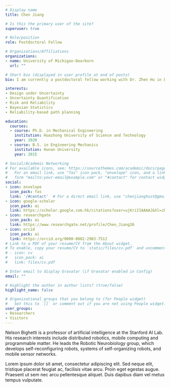 ```yaml
---
# Display name
title: Chen Jiang

# Is this the primary user of the site?
superuser: true

# Role/position
role: Postdoctoral Fellow

# Organizations/Affiliations
organizations:
- name: University of Michigan-Dearborn
  url: ""

# Short bio (displayed in user profile at end of posts)
bio: I am currently a postdoctoral fellow working with Dr. Zhen Hu in Department of Industrial and Manufacturing Systems Engineering, University of Michigan-Dearborn.

interests:
- Design under Uncertainty
- Uncertainty Quantification
- Risk and Reliability
- Bayesian Statistics
- Reliability-based path planning

education:
  courses:
  - course: Ph.D. in Mechanical Engineering
    institution: Huazhong University of Science and Technology
    year: 2020
  - course: B.S. in Engineering Mechanics
    institution: Hunan University
    year: 2015

# Social/Academic Networking
# For available icons, see: https://sourcethemes.com/academic/docs/page-builder/#icons
#   For an email link, use "fas" icon pack, "envelope" icon, and a link in the
#   form "mailto:your-email@example.com" or "#contact" for contact widget.
social:
- icon: envelope
  icon_pack: fas
  link: '/#contact'  # For a direct email link, use "chenjianghust@gmail.com".
- icon: google-scholar
  icon_pack: ai
  link: https://scholar.google.com.hk/citations?user=ujKriIIAAAAJ&hl=zh-CN&authuser=1
- icon: researchgate
  icon_pack: ai
  link: https://www.researchgate.net/profile/Chen_Jiang26  
- icon: orcid
  icon_pack: ai
  link: https://orcid.org/0000-0002-2983-7512
# Link to a PDF of your resume/CV from the About widget.
# To enable, copy your resume/CV to `static/files/cv.pdf` and uncomment the lines below.
# - icon: cv
#   icon_pack: ai
#   link: files/cv.pdf

# Enter email to display Gravatar (if Gravatar enabled in Config)
email: ""

# Highlight the author in author lists? (true/false)
highlight_name: false

# Organizational groups that you belong to (for People widget)
#   Set this to `[]` or comment out if you are not using People widget.
user_groups:
- Researchers
- Visitors
---
```


Nelson Bighetti is a professor of artificial intelligence at the Stanford AI Lab. His research interests include distributed robotics, mobile computing and programmable matter. He leads the Robotic Neurobiology group, which develops self-reconfiguring robots, systems of self-organizing robots, and mobile sensor networks.

Lorem ipsum dolor sit amet, consectetur adipiscing elit. Sed neque elit, tristique placerat feugiat ac, facilisis vitae arcu. Proin eget egestas augue. Praesent ut sem nec arcu pellentesque aliquet. Duis dapibus diam vel metus tempus vulputate.
